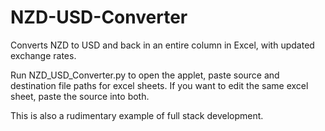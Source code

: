 # NZD-USD-Converter
Converts NZD to USD and back in an entire column in Excel, with updated exchange rates.

Run NZD_USD_Converter.py to open the applet, paste source and destination file paths for excel sheets. If you want to edit the same excel sheet, paste the source into both.

This is also a rudimentary example of full stack development.
